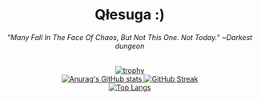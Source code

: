 <h1 align="center">Qłesuga :)</h1>
<h6 align="center">"Many Fall In The Face Of Chaos, But Not This One. Not Today." ~Darkest dungeon</h6>
<p align="center">
  <a href="https://github.com/ryo-ma/github-profile-trophy">
    <img src="https://github-profile-trophy.vercel.app/?username=Qlesuga&theme=onedark" alt="trophy">
  </a>
  
  <br>
  
  <a href="https://github.com/anuraghazra/github-readme-stats">
    <img src="https://github-readme-stats.vercel.app/api?username=Qlesuga&show_icons=true&theme=onedark" alt="Anurag's GitHub stats">
  </a>
  
  <a href="https://git.io/streak-stats">
    <img src="https://github-readme-streak-stats.herokuapp.com/?user=Qlesuga&theme=onedark" alt="GitHub Streak">
  </a>
  
  <br>
  <a href="https://github.com/anuraghazra/github-readme-stats">
    <img src="https://github-readme-stats.vercel.app/api/top-langs/?username=Qlesuga&layout=compact&theme=onedark" alt="Top Langs">
  </a>
   
</p>
